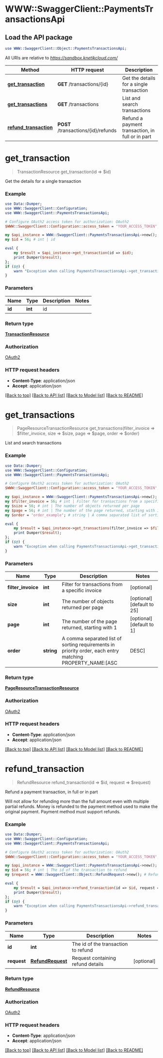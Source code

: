 # WWW::SwaggerClient::PaymentsTransactionsApi

## Load the API package
```perl
use WWW::SwaggerClient::Object::PaymentsTransactionsApi;
```

All URIs are relative to *https://sandbox.knetikcloud.com/*

Method | HTTP request | Description
------------- | ------------- | -------------
[**get_transaction**](PaymentsTransactionsApi.md#get_transaction) | **GET** /transactions/{id} | Get the details for a single transaction
[**get_transactions**](PaymentsTransactionsApi.md#get_transactions) | **GET** /transactions | List and search transactions
[**refund_transaction**](PaymentsTransactionsApi.md#refund_transaction) | **POST** /transactions/{id}/refunds | Refund a payment transaction, in full or in part


# **get_transaction**
> TransactionResource get_transaction(id => $id)

Get the details for a single transaction

### Example 
```perl
use Data::Dumper;
use WWW::SwaggerClient::Configuration;
use WWW::SwaggerClient::PaymentsTransactionsApi;

# Configure OAuth2 access token for authorization: OAuth2
$WWW::SwaggerClient::Configuration::access_token = 'YOUR_ACCESS_TOKEN';

my $api_instance = WWW::SwaggerClient::PaymentsTransactionsApi->new();
my $id = 56; # int | id

eval { 
    my $result = $api_instance->get_transaction(id => $id);
    print Dumper($result);
};
if ($@) {
    warn "Exception when calling PaymentsTransactionsApi->get_transaction: $@\n";
}
```

### Parameters

Name | Type | Description  | Notes
------------- | ------------- | ------------- | -------------
 **id** | **int**| id | 

### Return type

[**TransactionResource**](TransactionResource.md)

### Authorization

[OAuth2](../README.md#OAuth2)

### HTTP request headers

 - **Content-Type**: application/json
 - **Accept**: application/json

[[Back to top]](#) [[Back to API list]](../README.md#documentation-for-api-endpoints) [[Back to Model list]](../README.md#documentation-for-models) [[Back to README]](../README.md)

# **get_transactions**
> PageResourceTransactionResource get_transactions(filter_invoice => $filter_invoice, size => $size, page => $page, order => $order)

List and search transactions

### Example 
```perl
use Data::Dumper;
use WWW::SwaggerClient::Configuration;
use WWW::SwaggerClient::PaymentsTransactionsApi;

# Configure OAuth2 access token for authorization: OAuth2
$WWW::SwaggerClient::Configuration::access_token = 'YOUR_ACCESS_TOKEN';

my $api_instance = WWW::SwaggerClient::PaymentsTransactionsApi->new();
my $filter_invoice = 56; # int | Filter for transactions from a specific invoice
my $size = 56; # int | The number of objects returned per page
my $page = 56; # int | The number of the page returned, starting with 1
my $order = 'order_example'; # string | A comma separated list of sorting requirements in priority order, each entry matching PROPERTY_NAME:[ASC|DESC]

eval { 
    my $result = $api_instance->get_transactions(filter_invoice => $filter_invoice, size => $size, page => $page, order => $order);
    print Dumper($result);
};
if ($@) {
    warn "Exception when calling PaymentsTransactionsApi->get_transactions: $@\n";
}
```

### Parameters

Name | Type | Description  | Notes
------------- | ------------- | ------------- | -------------
 **filter_invoice** | **int**| Filter for transactions from a specific invoice | [optional] 
 **size** | **int**| The number of objects returned per page | [optional] [default to 25]
 **page** | **int**| The number of the page returned, starting with 1 | [optional] [default to 1]
 **order** | **string**| A comma separated list of sorting requirements in priority order, each entry matching PROPERTY_NAME:[ASC|DESC] | [optional] [default to id:ASC]

### Return type

[**PageResourceTransactionResource**](PageResourceTransactionResource.md)

### Authorization

[OAuth2](../README.md#OAuth2)

### HTTP request headers

 - **Content-Type**: application/json
 - **Accept**: application/json

[[Back to top]](#) [[Back to API list]](../README.md#documentation-for-api-endpoints) [[Back to Model list]](../README.md#documentation-for-models) [[Back to README]](../README.md)

# **refund_transaction**
> RefundResource refund_transaction(id => $id, request => $request)

Refund a payment transaction, in full or in part

Will not allow for refunding more than the full amount even with multiple partial refunds. Money is refunded to the payment method used to make the original payment. Payment method must support refunds.

### Example 
```perl
use Data::Dumper;
use WWW::SwaggerClient::Configuration;
use WWW::SwaggerClient::PaymentsTransactionsApi;

# Configure OAuth2 access token for authorization: OAuth2
$WWW::SwaggerClient::Configuration::access_token = 'YOUR_ACCESS_TOKEN';

my $api_instance = WWW::SwaggerClient::PaymentsTransactionsApi->new();
my $id = 56; # int | The id of the transaction to refund
my $request = WWW::SwaggerClient::Object::RefundRequest->new(); # RefundRequest | Request containing refund details

eval { 
    my $result = $api_instance->refund_transaction(id => $id, request => $request);
    print Dumper($result);
};
if ($@) {
    warn "Exception when calling PaymentsTransactionsApi->refund_transaction: $@\n";
}
```

### Parameters

Name | Type | Description  | Notes
------------- | ------------- | ------------- | -------------
 **id** | **int**| The id of the transaction to refund | 
 **request** | [**RefundRequest**](RefundRequest.md)| Request containing refund details | [optional] 

### Return type

[**RefundResource**](RefundResource.md)

### Authorization

[OAuth2](../README.md#OAuth2)

### HTTP request headers

 - **Content-Type**: application/json
 - **Accept**: application/json

[[Back to top]](#) [[Back to API list]](../README.md#documentation-for-api-endpoints) [[Back to Model list]](../README.md#documentation-for-models) [[Back to README]](../README.md)

